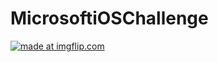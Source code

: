 # MicrosoftiOSChallenge
<a href="https://imgflip.com/gif/1u1njy"><img src="https://i.imgflip.com/1u1njy.gif" title="made at imgflip.com"/></a>
